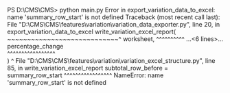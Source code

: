 PS D:\CMS\CMS> python main.py
Error in export_variation_data_to_excel: name 'summary_row_start' is not defined
Traceback (most recent call last):
  File "D:\CMS\CMS\features\variation\variation_data_exporter.py", line 20, in export_variation_data_to_excel
    write_variation_excel_report(
    ~~~~~~~~~~~~~~~~~~~~~~~~~~~~^
        worksheet,
        ^^^^^^^^^^
    ...<6 lines>...
        percentage_change        
        ^^^^^^^^^^^^^^^^^        
    )
    ^
  File "D:\CMS\CMS\features\variation\variation_excel_structure.py", line 85, in write_variation_excel_report
    subtotal_row_before = summary_row_start
                          ^^^^^^^^^^^^^^^^^
NameError: name 'summary_row_start' is not defined
